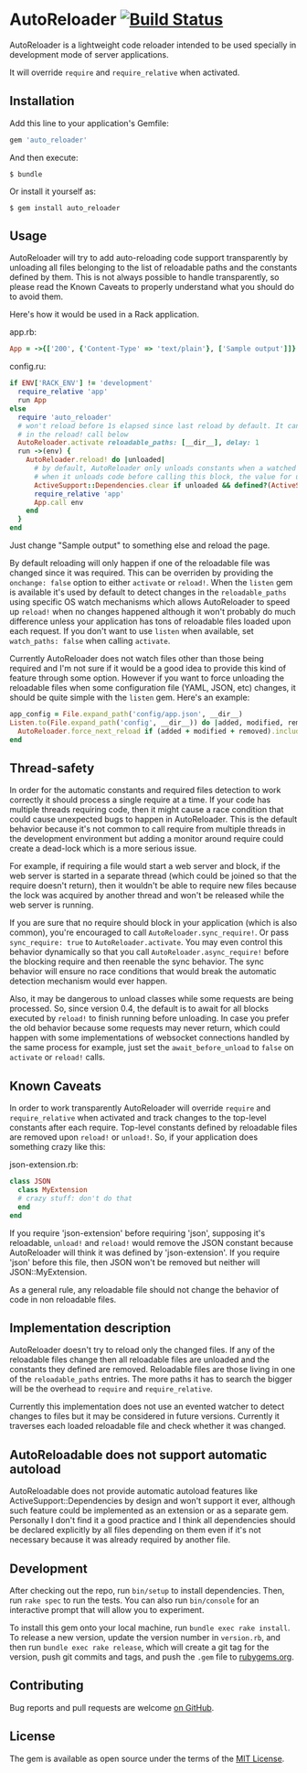 # AutoReloader [![Build Status](https://travis-ci.org/rosenfeld/auto_reloader.svg?branch=master)](https://travis-ci.org/rosenfeld/auto_reloader)

AutoReloader is a lightweight code reloader intended to be used specially in development mode of server applications.

It will override `require` and `require_relative` when activated.

## Installation

Add this line to your application's Gemfile:

```ruby
gem 'auto_reloader'
```

And then execute:

    $ bundle

Or install it yourself as:

    $ gem install auto_reloader

## Usage

AutoReloader will try to add auto-reloading code support transparently by unloading all files
belonging to the list of reloadable paths and the constants defined by them. This is not always
possible to handle transparently, so please read the Known Caveats to properly understand what
you should do to avoid them.

Here's how it would be used in a Rack application.

app.rb:

```ruby
App = ->{['200', {'Content-Type' => 'text/plain'}, ['Sample output']]}
```

config.ru:

```ruby
if ENV['RACK_ENV'] != 'development'
  require_relative 'app'
  run App
else
  require 'auto_reloader'
  # won't reload before 1s elapsed since last reload by default. It can be overridden
  # in the reload! call below
  AutoReloader.activate reloadable_paths: [__dir__], delay: 1
  run ->(env) {
    AutoReloader.reload! do |unloaded|
      # by default, AutoReloader only unloads constants when a watched file changes;
      # when it unloads code before calling this block, the value for unloaded will be true.
      ActiveSupport::Dependencies.clear if unloaded && defined?(ActiveSupport::Dependencies)
      require_relative 'app'
      App.call env
    end
  }
end
```

Just change "Sample output" to something else and reload the page.

By default reloading will only happen if one of the reloadable file was changed since it was
required. This can be overriden by providing the `onchange: false` option to either `activate`
or `reload!`. When the `listen` gem is available it's used by default to detect changes in
the `reloadable_paths` using specific OS watch mechanisms which allows AutoReloader to speed
up `reload!` when no changes happened although it won't probably do much difference unless
your application has tons of reloadable files loaded upon each request. If you don't want to
use `listen` when available, set `watch_paths: false` when calling `activate`.

Currently AutoReloader does not watch files other than those being required and I'm not sure
if it would be a good idea to provide this kind of feature through some option. However if
you want to force unloading the reloadable files when some configuration file (YAML, JSON, etc)
changes, it should be quite simple with the `listen` gem. Here's an example:

```ruby
app_config = File.expand_path('config/app.json', __dir__)
Listen.to(File.expand_path('config', __dir__)) do |added, modified, removed|
  AutoReloader.force_next_reload if (added + modified + removed).include?(app_config)
end
```

## Thread-safety

In order for the automatic constants and required files detection to work correctly it should
process a single require at a time. If your code has multiple threads requiring code, then it
might cause a race condition that could cause unexpected bugs to happen in AutoReloader. This
is the default behavior because it's not common to call require from multiple threads in the
development environment but adding a monitor around require could create a dead-lock which is
a more serious issue.

For example, if requiring a file would start a web server and block, if the web server is
started in a separate thread (which could be joined so that the require doesn't return), then
it wouldn't be able to require new files because the lock was acquired by another thread and
won't be released while the web server is running.

If you are sure that no require should block in your application (which is also common), you're
encouraged to call `AutoReloader.sync_require!`. Or pass `sync_require: true` to
`AutoReloader.activate`. You may even control this behavior dynamically so that you call
`AutoReloader.async_require!` before the blocking require and then reenable the sync behavior.
The sync behavior will ensure no race conditions that would break the automatic detection
mechanism would ever happen.

Also, it may be dangerous to unload classes while some requests are being processed. So, since
version 0.4, the default is to await for all blocks executed by `reload!` to finish running before
unloading. In case you prefer the old behavior because some requests may never return, which
could happen with some implementations of websocket connections handled by the same process
for example, just set the `await_before_unload` to `false` on `activate` or `reload!` calls.

## Known Caveats

In order to work transparently AutoReloader will override `require` and `require_relative` when
activated and track changes to the top-level constants after each require. Top-level constants
defined by reloadable files are removed upon `reload!` or `unload!`. So, if your application
does something crazy like this:

json-extension.rb:

```ruby
class JSON
  class MyExtension
  # crazy stuff: don't do that
  end
end
```

If you require 'json-extension' before requiring 'json', supposing it's reloadable, `unload!`
and `reload!` would remove the JSON constant because AutoReloader will think it was defined
by 'json-extension'. If you require 'json' before this file, then JSON won't be removed but
neither will JSON::MyExtension.

As a general rule, any reloadable file should not change the behavior of code in non
reloadable files.

## Implementation description

AutoReloader doesn't try to reload only the changed files. If any of the reloadable files change
then all reloadable files are unloaded and the constants they defined are removed. Reloadable
files are those living in one of the `reloadable_paths` entries. The more paths it has to search
the bigger will be the overhead to `require` and `require_relative`.

Currently this implementation does not use an evented watcher to detect changes to files but
it may be considered in future versions. Currently it traverses each loaded reloadable file and
check whether it was changed.

## AutoReloadable does not support automatic autoload

AutoReloadable does not provide automatic autoload features like ActiveSupport::Dependencies
by design and won't support it ever, although such feature could be implemented as an extension
or as a separate gem. Personally I don't find it a good practice and I think all dependencies
should be declared explicitly by all files depending on them even if it's not necessary because
it was already required by another file.

## Development

After checking out the repo, run `bin/setup` to install dependencies. Then, run `rake spec`
to run the tests. You can also run `bin/console` for an interactive prompt that will allow
you to experiment.

To install this gem onto your local machine, run `bundle exec rake install`. To release a
new version, update the version number in `version.rb`, and then run `bundle exec rake release`,
which will create a git tag for the version, push git commits and tags, and push the `.gem`
file to [rubygems.org](https://rubygems.org).

## Contributing

Bug reports and pull requests are welcome
[on GitHub](https://github.com/rosenfeld/auto_reloader).


## License

The gem is available as open source under the terms of the
[MIT License](http://opensource.org/licenses/MIT).

